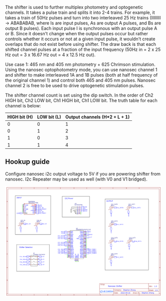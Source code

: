 The shifter is used to further multiplex photometry and optogenetic channels. It takes a pulse train and splits it into 2-4 trains. For example, it takes a train of 50Hz pulses and turn into two interleaved 25 Hz trains (IIIIIIII -> ABABABAB, where Is are input pulses, As are output A pulses, and Bs are output B pulses). Each input pulse I is synchronous with an output pulse A or B. Since it doesn't change when the output pulses occur but rather controls whether it occurs or not at a given input pulse, it wouldn't create overlaps that do not exist before using shifter. The draw back is that each shifted channel pulses at a fraction of the input frequency (50Hz in = 2 x 25 Hz out = 3 x 16.67 Hz out = 4 x 12.5 Hz out). 

Use case 1: 465 nm and 405 nm photometry + 625 Chrimson stimulation. Using the nanosec optophotometry mode, you can use nanosec channel 1 and shifter to make interleaved 1A and 1B pulses (both at half frequency of the original channel 1) and control both 465 and 405 nm pulses. Nanosec channel 2 is free to be used to drive optogenetic stimulation pulses. 

The shifter channel count is set using the dip switch. In the order of Ch2 HIGH bit, Ch2 LOW bit, Ch1 HIGH bit, Ch1 LOW bit. The truth table for each channel is below:

| HIGH bit (H)  | LOW bit (L) | Output channels (H*2 + L + 1) |
| ------------- | ------------- | ------------- |
| 0  | 0  | 1  |
| 0  | 1  | 2  |
| 1  | 0  | 3  |
| 1  | 1  | 4  |

## Hookup guide
Configure nanosec i2c output voltage to 5V if you are powering shifter from nanosec. I2c Repeater may be used as well (with V0 and V1 bridged).

![schematic](./Schematic_Nanosec%20Shifter_2022-09-27.png)
